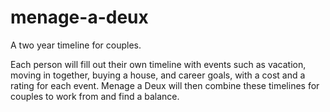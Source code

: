 # menage-a-deux

A two year timeline for couples.

Each person will fill out their own timeline with events such as vacation, moving in together, buying a house, and career goals, with a cost and a rating for each event. Menage a Deux will then combine these timelines for couples to work from and find a balance.
